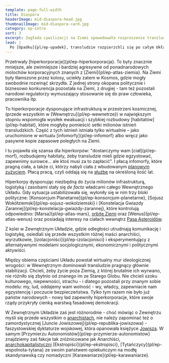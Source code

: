 ```yaml
---
template: page-full-width
title: Diaspora
headerImage: mid-diaspora-head.jpg
thumbnailImage: mid-diaspora-card.jpg
category: ep-intro
sort: 3
excerpt: Zagłada cywilizacji na Ziemi spowodowała rozproszenie transludzi na cały Układ Słoneczny a nawet poza niego
lead: |
  Po [Upadku]{pl/ep-upadek}, transludzie rozpierzchli się po całym Układzie Słonecznym. Znane ze Starego Globu państwa upadły, kiedy rządy pokazały, że nie są w stanie zapobiec katastrofie. Podobnie upadły stare ponadpaństwowe korporacje i organizacje.
---
```

Przetrwały [hiperkorporacje]{pl/ep-hiperkorporacja}. To byty znacznie mniejsze, ale zwinniejsze i bardziej agresywne od ponadnarodowych molochów korporacyjnych znanych z [Ziemi]{pl/ep-atlas-ziemia}. Na Ziemi były tłamszone przez kolosy, uciekły zatem w Kosmos, gdzie mogły swobodnie rozwinąć skrzydła. Z jednej strony okopana politycznie i biznesowo konkurencja pozostała na Ziemi, z drugiej - tam też pozostali narodowi regulatorzy wymuszający stosowanie się do praw człowieka, pracownika itp.

To hiperkorporacje dysponujące infrastrukturą w przestrzeni kosmicznej, (przede wszystkim w [Wewnętrzu]{pl/ep-wewnetrze}) w największym stopniu wspomogła wysiłek ewakuacji i szybkiej rozbudowy [habitatów]{pl/ep-habitat}, które mogłyby pomieścić setki milionów istnień transludzkich. Część z tych istnień istniała tylko wirtualnie – jako uruchomione w wirtualu [infomorfy]{pl/ep-infomorf} albo wręcz jako pasywne kopie zapasowe poległych na Ziemi.

I tu pojawiła się szansa dla hiperkorpów: "dostarczymy wam [ciał]{pl/ep-morf}, rozbudujemy habitaty, żeby transludzie mieli gdzie egzystować, zapewnimy surowce… ale ktoś musi za to zapłacić". I płacą infomorfy, które pragną ciała, a także ci, którzy nabyli ciała z wbudowanym [planowym zużyciem](https://pl.wikipedia.org/wiki/Planowane_postarzanie_produktu). Płacą pracą, czyli oddają się na [służbę](#) na określoną ilość lat.

Hiperkorpy dysponując niezbędną do życia milionów infrastrukturą, logistyką i zasobami stały się _de facto_ władcami całego Wewnętrznego Układu. Gdy sytuacja ustabilizowała się, wyłoniły się w nim trzy bloki polityczne: [Konsorcjum Planetarne]{pl/ep-konsorcjum-planetarne}, [Sojusz Wokółziemski]{pl/ep-sojusz-wokolziemski} i [Konstelacja Gwiazdy Zarannej]{pl/ep-konstelacja-gwiazdy-zarannej}, które kontrolują odpowiednio: [Marsa]{pl/ep-atlas-mars}, [orbitę Ziemi](#) oraz [Wenus]{pl/ep-atlas-wenus} oraz posiadają interesy na ciałach wewnątrz [Pasa Asteroidów](#).

Z kolei w Zewnętrznym Układzie, gdzie odległości utrudniają komunikację i logistykę, osiedlali się przede wszystkim różnej maści anarchiści, wyrzutkowie, [izolacjoniści]{pl/ep-izolacjonisci} i eksperymentujący z alternatywnymi modelami socjologicznymi, ekonomicznymi i politycznymi aktywiści.

Między obiema częściami Układu powstał wirtualny mur ideologicznej wrogości: w Wewnętrznym dominowali transludzie pragnący głównie stabilizacji. Chcieli, żeby życie poza Ziemią, z której brutalnie ich wyrwano, nie różniło się zbytnio od znanego im ze Starego Globu. Nie chcieli szoku kulturowego, niepewności, strachu - i dlatego pozostali przy znanym sobie modelu: my, lud, oddajemy wam wolność - wy, władcy, zapewniacie nam egzystencję i poczucie bezpieczeństwa. Tylko tym razem nie było już państw narodowych - nowy ład zapewniły hiperkorporacje, które swoje rządy przykryły cienką warstwą fasadowej demokracji.

W Zewnętrznym Układzie zaś jest różnorodnie - choć mówiąc o Zewnętrzu myśli się przede wszystkim o [anarchistach](#), nie należy zapominać też o zamordystycznej [Juncie Jowiszowej]{pl/ep-republika-jowiszowa} - faszystowskiej dyktaturze wojskowej, która opanowała księżyce [Jowisza](#). W samym [Przymierzu Autonomistów]{pl/ep-przymierze-autonomistow} znajdziemy zaś fakcje tak zróżnicowane jak Anarchiści, [anarchokapitalistyczni](http://pl.wikipedia.org/wiki/Anarchokapitalizm) [Ekstropiści]{pl/ep-ekstropisci}, [Tytańczycy]{pl/ep-wspolnota-tytana} ze swoim państwem opiekuńczym na modłę skandynawską czy nomadyczni [Karawaniarze]{pl/ep-karawaniarze}.